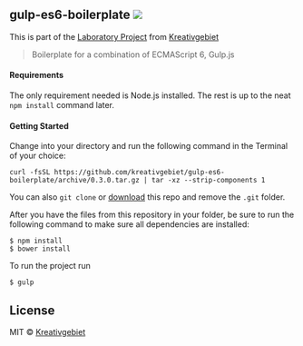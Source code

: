## gulp-es6-boilerplate ![](https://david-dm.org/kreativgebiet/gulp-es6-boilerplate/dev-status.svg)

This is part of the [Laboratory Project](http://labs.kreativgebiet.com) from [Kreativgebiet](http://kreativgebiet.com)

> Boilerplate for a combination of ECMAScript 6, Gulp.js

#### Requirements

The only requirement needed is Node.js installed. The rest is up to the neat `npm install` command later.

#### Getting Started
Change into your directory and run the following command in the Terminal of your choice:

```
curl -fsSL https://github.com/kreativgebiet/gulp-es6-boilerplate/archive/0.3.0.tar.gz | tar -xz --strip-components 1
```

You can also `git clone` or [download](https://github.com/kreativgebiet/gulp-es6-boilerplate/archive/0.3.0.zip) this repo and remove the `.git` folder.

After you have the files from this repository in your folder, be sure to run the following command to make sure all dependencies are installed:

```
$ npm install
$ bower install
```

To run the project run

```
$ gulp
```

## License

MIT © [Kreativgebiet](http://kreativgebiet.com)
